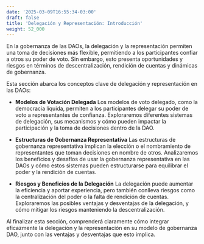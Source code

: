 ```yaml
---
date: '2025-03-09T16:55:34-03:00'
draft: false
title: 'Delegación y Representación: Introducción'
weight: 52_000
---
```


En la gobernanza de las DAOs, la delegación y la representación permiten una toma de decisiones más flexible, permitiendo a los participantes confiar a otros su poder de voto. Sin embargo, esto presenta oportunidades y riesgos en términos de descentralización, rendición de cuentas y dinámicas de gobernanza.

Esta sección abarca los conceptos clave de delegación y representación en las DAOs:

- **Modelos de Votación Delegada**
    Los modelos de voto delegado, como la democracia líquida, permiten a los participantes delegar su poder de voto a representantes de confianza. Exploraremos diferentes sistemas de delegación, sus mecanismos y cómo pueden impactar la participación y la toma de decisiones dentro de la DAO.

- **Estructuras de Gobernanza Representativa**
    Las estructuras de gobernanza representativa implican la elección o el nombramiento de representantes que toman decisiones en nombre de otros. Analizaremos los beneficios y desafíos de usar la gobernanza representativa en las DAOs y cómo estos sistemas pueden estructurarse para equilibrar el poder y la rendición de cuentas.

- **Riesgos y Beneficios de la Delegación**
    La delegación puede aumentar la eficiencia y aportar experiencia, pero también conlleva riesgos como la centralización del poder o la falta de rendición de cuentas. Exploraremos las posibles ventajas y desventajas de la delegación, y cómo mitigar los riesgos manteniendo la descentralización.

Al finalizar esta sección, comprenderá claramente cómo integrar eficazmente la delegación y la representación en su modelo de gobernanza DAO, junto con las ventajas y desventajas que esto implica.
